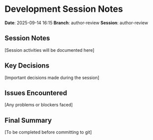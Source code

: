 # Development Session Notes
**Date**: 2025-09-14 16:15
**Branch**: author-review
**Session**: author-review

## Session Notes
[Session activities will be documented here]

## Key Decisions
[Important decisions made during the session]

## Issues Encountered
[Any problems or blockers faced]

## Final Summary
[To be completed before committing to git]
